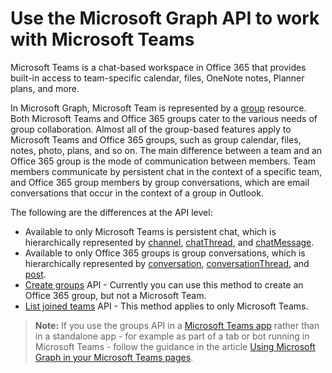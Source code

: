 # Use the Microsoft Graph API to work with Microsoft Teams

Microsoft Teams is a chat-based workspace in Office 365 that provides built-in access to team-specific calendar, files, OneNote notes, Planner plans, and more.

In Microsoft Graph, Microsoft Team is represented by a [group](../resources/group.md) resource. Both Microsoft Teams and Office 365 groups cater to 
the various needs of group collaboration. Almost all of the group-based features apply to Microsoft Teams and 
Office 365 groups, such as group calendar, files, notes, photo, plans, and so on. The main difference between a team and an Office 365 group is the mode of communication 
between members. Team members communicate by persistent chat in the context of a specific team, and Office 365 group members by group conversations, 
which are email conversations that occur in the context of a group in Outlook.

The following are the differences at the API level: 

- Available to only Microsoft Teams is persistent chat, which is hierarchically represented by 
[channel](../resources/channel.md), [chatThread](../resources/chatthread.md), and [chatMessage](../resources/chatmessage.md).
- Available to only Office 365 groups is group conversations, which is hierarchically represented by 
[conversation](../resources/conversation.md), [conversationThread](../resources/conversationthread.md), and [post](../resources/post.md). 
- [Create groups](../api/group_post_groups.md) API - Currently you can use this method to create an Office 365 group, but not a Microsoft Team.
- [List joined teams](../api/user_list_joinedteams.md) API - This method applies to only Microsoft Teams.

>**Note:** If you use the groups API in a [Microsoft Teams app](https://msdn.microsoft.com/en-us/microsoft-teams/index#apps-in-microsoft-teams) 
rather than in a standalone app - for example as part of a tab or bot running in Microsoft Teams - follow the guidance in the article 
[Using Microsoft Graph in your Microsoft Teams pages](https://msdn.microsoft.com/en-us/microsoft-teams/graph).


